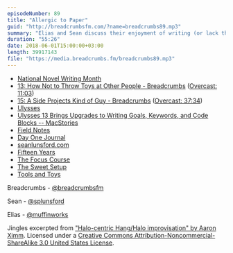 ```yaml
---
episodeNumber: 89
title: "Allergic to Paper"
guid: "http://breadcrumbsfm.com/?name=breadcrumbs89.mp3"
summary: "Elias and Sean discuss their enjoyment of writing (or lack thereof) and to what degree they see more writing in their future."
duration: "55:26"
date: 2018-06-01T15:00:00+03:00
length: 39917143
file: "https://media.breadcrumbs.fm/breadcrumbs89.mp3"
---
```


- [National Novel Writing Month](https://nanowrimo.org/)
- [13: How Not to Throw Toys at Other People - Breadcrumbs](https://breadcrumbs.fm/13/) ([Overcast: 11:03](https://overcast.fm/+LlyrGuBqw/11:03))
- [15: A Side Projects Kind of Guy - Breadcrumbs](https://breadcrumbs.fm/15/) ([Overcast: 37:34](https://overcast.fm/+LlyoeH72k/37:34))
- [Ulysses](https://itunes.apple.com/us/app/ulysses/id1225571038?mt=8&uo=4)
- [Ulysses 13 Brings Upgrades to Writing Goals, Keywords, and Code Blocks -- MacStories](https://www.macstories.net/reviews/ulysses-13-brings-upgrades-to-writing-goals-keywords-and-code-blocks/)
- [Field Notes](https://fieldnotesbrand.com/)
- [Day One Journal](https://itunes.apple.com/us/app/day-one-journal/id1044867788?mt=8&uo=4)
- [seanlunsford.com](https://seanlunsford.com/)
- [Fifteen Years](https://seanlunsford.com/2016/09/19/fifteen-years/)
- [The Focus Course](https://thefocuscourse.com/)
- [The Sweet Setup](https://thesweetsetup.com/)
- [Tools and Toys](http://toolsandtoys.net/)

Breadcrumbs - [@breadcrumbsfm](https://twitter.com/breadcrumbsfm)

Sean - [@splunsford](https://twitter.com/splunsford)

Elias - [@muffinworks](https://twitter.com/muffinworks)

Jingles excerpted from ["Halo-centric Hang/Halo improvisation" by Aaron Ximm](http://freemusicarchive.org/music/aaron_ximm/handpans_and_the_hang/). Licensed under a [Creative Commons Attribution-Noncommercial-ShareAlike 3.0 United States License](http://creativecommons.org/licenses/by-nc-sa/3.0/us/).